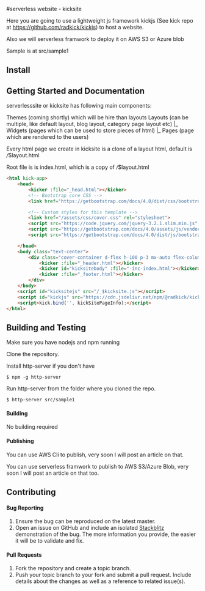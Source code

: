#serverless website - kicksite

Here you are going to use a lightweight js framework kickjs (See kick repo at https://github.com/radkick/kickjs) to host a website. 

Also we will serverless framwork to deploy it on AWS S3 or Azure blob

Sample is at src/sample1

## Install



## Getting Started and Documentation

serverlesssite or kicksite has following main components:

Themes (coming shortly) which will be hire than layouts
Layouts (can be multiple, like default layout, blog layout, category page layout etc)
  |_ Widgets (pages which can be used to store pieces of html)
  |_ Pages (page which are rendered to the users)

Every html page we create in kicksite is a clone of a layout html, default is _/_$layout.html

Root file is is index.html, which is a copy of _/_$layout.html

```html
<html kick-app>    
    <head>
        <kicker :file="_head.html"></kicker>
        <!-- Bootstrap core CSS -->
        <link href="https://getbootstrap.com/docs/4.0/dist/css/bootstrap.min.css" rel="stylesheet">

        <!-- Custom styles for this template -->
        <link href="/assets/css/cover.css" rel="stylesheet">
        <script src="https://code.jquery.com/jquery-3.2.1.slim.min.js" integrity="sha384-KJ3o2DKtIkvYIK3UENzmM7KCkRr/rE9/Qpg6aAZGJwFDMVNA/GpGFF93hXpG5KkN" crossorigin="anonymous"></script>
        <script src="https://getbootstrap.com/docs/4.0/assets/js/vendor/popper.min.js"></script>
        <script src="https://getbootstrap.com/docs/4.0/dist/js/bootstrap.min.js"></script>

    </head>
    <body class="text-center">        
        <div class="cover-container d-flex h-100 p-3 mx-auto flex-column">
            <kicker :file="_header.html"></kicker>
            <kicker id="kicksitebody" :file="-inc-index.html"></kicker>        
            <kicker :file="_footer.html"></kicker>
        </div>
    </body>
    <script id="kicksitejs" src="/_$kicksite.js"></script>
    <script id="kickjs" src="https://cdn.jsdelivr.net/npm/@radkick/kick@0.9.88/dist/kick.min.js"></script>
    <script>kick.bind('', kickSitePageInfo);</script>
</html>
```




## Building and Testing

Make sure you have nodejs and npm running

Clone the repository.

Install http-server if you don't have

```
$ npm -g http-server
```

Run http-server from the folder where you cloned the repo.

```
$ http-server src/sample1
```

#### Building

No building required

#### Publishing

You can use AWS Cli to publish, very soon I will post an article on that.

You can use serverless framwork to publish to AWS S3/Azure Blob, very soon I will post an article on that too.


## Contributing

#### Bug Reporting

1. Ensure the bug can be reproduced on the latest master.
2. Open an issue on GitHub and include an isolated [Stackblitz](https://stackblitz.com) demonstration of the bug. The more information you provide, the easier it will be to validate and fix.

#### Pull Requests

1. Fork the repository and create a topic branch.
5. Push your topic branch to your fork and submit a pull request. Include details about the changes as well as a reference to related issue(s).
